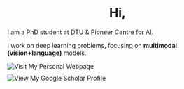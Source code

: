 <h1 align="center">Hi,</h1>

<p>
  I am a PhD student at 
  <a href="https://www.compute.dtu.dk/">DTU</a> & 
  <a href="https://www.aicentre.dk/">Pioneer Centre for AI</a>.
</p>

<p>
  I work on deep learning problems, focusing on <strong>multimodal (vision+language)</strong> models.
</p>
<div>
  <a href="https://marcoschouten.github.io/" style="text-decoration: none;">
    <img src="https://img.shields.io/badge/Visit%20My%20Personal%20Webpage-222222?style=for-the-badge&logo=GitHub%20Pages&logoColor=white" alt="Visit My Personal Webpage" />
  </a>
</div>
<div style="margin-top: 10px;">
  <a href="https://scholar.google.com/citations?user=SdQ_lIIAAAAJ&hl=en" style="text-decoration: none;">
    <img src="https://img.shields.io/badge/View%20My%20Google%20Scholar-4285F4?style=for-the-badge&logo=google-scholar&logoColor=white" alt="View My Google Scholar Profile" />
  </a>
</div>
